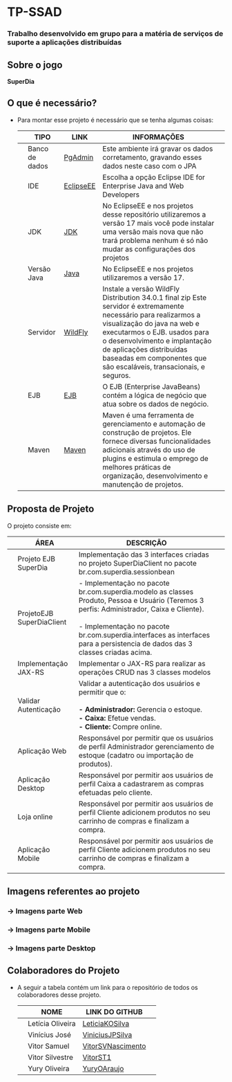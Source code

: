 # TP-SSAD
### Trabalho desenvolvido em grupo para a matéria de  serviços de suporte a aplicações distribuídas

 ## Sobre o jogo
<p><b>SuperDia</b> </p>
  
## O que é necessário?
  - Para montar esse projeto é necessário que se tenha algumas coisas:
    
    || TIPO | LINK | INFORMAÇÕES ||
    | --- | --- | --- | --- | --- |
    || Banco de dados | [PgAdmin](https://www.pgadmin.org/download/) | Este ambiente irá gravar os dados corretamento, gravando esses dados neste caso com o JPA ||
    || IDE | [EclipseEE](https://www.eclipse.org/downloads/packages/release/2023-12/r) | Escolha a opção Eclipse IDE for Enterprise Java and Web Developers ||
    || JDK |  [JDK](https://www.oracle.com/br/java/technologies/downloads/) | No EclipseEE e nos projetos desse repositório utilizaremos a versão 17 mais você pode instalar uma versão mais nova que não trará problema nenhum é só não mudar as configurações dos projetos ||
    || Versão Java | [Java](https://www.java.com/en/download/) | No EclipseEE e nos projetos utilizaremos a versão 17. ||
    || Servidor | [WildFly](https://www.wildfly.org/downloads/) | Instale a versão WildFly Distribution 34.0.1 final	zip Este servidor é extremamente necessário para realizarmos a visualização do java na web e executarmos o EJB. usados para o desenvolvimento e implantação de aplicações distribuídas baseadas em componentes que são escaláveis, transacionais, e seguros. ||
    || EJB | [EJB](https://youtu.be/527dcam45iE?si=30MFb5ADw-EYaQTf) | O EJB (Enterprise JavaBeans) contém a lógica de negócio que atua sobre os dados de negócio.  ||
    || Maven | [Maven](https://www.devmedia.com.br/introducao-ao-maven/25128) | Maven é uma ferramenta de gerenciamento e automação de construção de projetos. Ele fornece diversas funcionalidades adicionais através do uso de plugins e estimula o emprego de melhores práticas de organização, desenvolvimento e manutenção de projetos. | 

## Proposta de Projeto
<p>O projeto consiste em: </p>

 | | ÁREA | DESCRIÇÃO | |
   | --- | --- | --- | --- |
   || Projeto EJB SuperDia  | Implementação das 3 interfaces criadas no projeto SuperDiaClient no pacote br.com.superdia.sessionbean ||
   || ProjetoEJB SuperDiaClient | - Implementação no pacote br.com.superdia.modelo as classes Produto, Pessoa e Usuário (Teremos 3 perfis: Administrador, Caixa e Cliente). <br><br> - Implementação no pacote br.com.superdia.interfaces as interfaces para a persistencia de dados das 3 classes criadas acima. ||
   || Implementação JAX-RS |  Implementar o JAX-RS para realizar as operações CRUD nas 3 classes modelos ||
   || Validar Autenticação | Validar a autenticação dos usuários e permitir que o: <br> <br> <strong>- Administrador:</strong> Gerencia o estoque.  <br> <strong>- Caixa:</strong> Efetue vendas. <br> <strong>- Cliente: </strong> Compre online. ||
   || Aplicação Web | Responsável por permitir que os usuários  de perfil Administrador gerenciamento de estoque (cadatro ou importação de produtos). ||
   || Aplicação Desktop | Responsável por permitir aos usuários de perfil Caixa a cadastrarem as compras efetuadas pelo cliente. ||
   || Loja online | Responsável por permitir aos usuários de perfil Cliente adicionem produtos no seu carrinho de compras e finalizam a compra. ||
   || Aplicação Mobile | Responsável por permitir aos usuários de perfil Cliente adicionem produtos no seu carrinho de compras e finalizam a compra. ||
   

## Imagens referentes ao projeto

### -> Imagens parte Web

### -> Imagens parte Mobile

### -> Imagens parte Desktop


## Colaboradores do Projeto

  - A seguir a tabela contém um link para o repositório de todos os colaboradores desse projeto.

    || NOME | LINK DO  GITHUB ||
      | --- | --- | --- | --- |
      || Letícia Oliveira |[LeticiaKOSilva](https://github.com/LeticiaKOSilva) ||
      || Vinícius José | [ViniciusJPSilva](https://github.com/ViniciusJPSilva) ||
      || Vitor Samuel | [VitorSVNascimento](https://github.com/VitorSVNascimento) ||
      || Vitor Silvestre | [VitorST1](https://github.com/VitorST1) ||
      || Yury Oliveira | [YuryOAraujo](https://github.com/YuryOAraujo) ||

